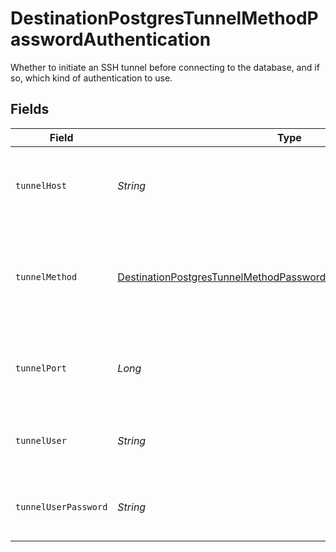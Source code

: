 # DestinationPostgresTunnelMethodPasswordAuthentication

Whether to initiate an SSH tunnel before connecting to the database, and if so, which kind of authentication to use.


## Fields

| Field                                                                                                                                                         | Type                                                                                                                                                          | Required                                                                                                                                                      | Description                                                                                                                                                   | Example                                                                                                                                                       |
| ------------------------------------------------------------------------------------------------------------------------------------------------------------- | ------------------------------------------------------------------------------------------------------------------------------------------------------------- | ------------------------------------------------------------------------------------------------------------------------------------------------------------- | ------------------------------------------------------------------------------------------------------------------------------------------------------------- | ------------------------------------------------------------------------------------------------------------------------------------------------------------- |
| `tunnelHost`                                                                                                                                                  | *String*                                                                                                                                                      | :heavy_check_mark:                                                                                                                                            | Hostname of the jump server host that allows inbound ssh tunnel.                                                                                              |                                                                                                                                                               |
| `tunnelMethod`                                                                                                                                                | [DestinationPostgresTunnelMethodPasswordAuthenticationTunnelMethod](../../models/shared/DestinationPostgresTunnelMethodPasswordAuthenticationTunnelMethod.md) | :heavy_check_mark:                                                                                                                                            | Connect through a jump server tunnel host using username and password authentication                                                                          |                                                                                                                                                               |
| `tunnelPort`                                                                                                                                                  | *Long*                                                                                                                                                        | :heavy_minus_sign:                                                                                                                                            | Port on the proxy/jump server that accepts inbound ssh connections.                                                                                           | 22                                                                                                                                                            |
| `tunnelUser`                                                                                                                                                  | *String*                                                                                                                                                      | :heavy_check_mark:                                                                                                                                            | OS-level username for logging into the jump server host                                                                                                       |                                                                                                                                                               |
| `tunnelUserPassword`                                                                                                                                          | *String*                                                                                                                                                      | :heavy_check_mark:                                                                                                                                            | OS-level password for logging into the jump server host                                                                                                       |                                                                                                                                                               |